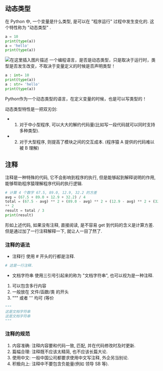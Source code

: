 ﻿## 动态类型
在 Python 中, 一个变量是什么类型, 是可以在 "程序运行" 过程中发生变化的. 这个特性称为 "动态类型" .

```python
a = 10
print(type(a))
a = 'hello'
print(type(a))
```
![在这里插入图片描述](https://i-blog.csdnimg.cn/direct/20944c4820d449ce9e4c0031151ec25d.png)
一个编程语言，是否是动态类型，只是取决于运行时，类型是否发生改变，不取决于变量定义的时候是否声明类型！

```python
a : int= 10
print(type(a))
a : str= 'hello'
print(type(a))
```
Python作为一个动态类型的语言，在定义变量的时候，也是可以写类型的！

动态类型特性是一把双刃剑:
- 1. 对于中小型程序, 可以大大的解约代码量(比如写一段代码就可以同时支持多种类型). 
- 2. 对于大型程序, 则提高了模块之间的交互成本. (程序猿 A 提供的代码难以被 B 理解)



## 注释
注释是一种特殊的代码, 它不会影响到程序的执行, 但是能够起到解释说明的作用, 能够帮助程序猿理解程序代码的执行逻辑.


```python
# 计算 4 个数字 67.5, 89.0, 12.9, 32.2 的方差
avg = (67.5 + 89.0 + 12.9 + 32.2) / 4
total = (67.5 - avg) ** 2 + (89.0 - avg) ** 2 + (12.9 - avg) ** 2 + (32.2 - avg) 
** 2
result = total / 3
print(result)
```
形如上述代码, 如果没有注释, 直接阅读, 是不容易 get 到代码的含义是计算方差. 但是通过加了一行注释解释一下, 就让人一目了然了.

### 注释的语法
- 注释行
使用 # 开头的行都是注释.

```python
# 这是一行注释.
```
- 文档字符串
使用三引号引起来的称为 "文档字符串", 也可以视为是一种注释.
1. 可以包含多行内容
2. 一般放在 文件/函数/类 的开头
3. """ 或者 ''' 均可 (等价

```python
"""
这是文档字符串
这是文档字符串
"""
```
### 注释的规范
1. 内容准确: 注释内容要和代码一致, 匹配, 并在代码修改时及时更新. 
2. 篇幅合理: 注释既不应该太精简, 也不应该长篇大论. 
3. 使用中文: 一般中国公司都要求使用中文写注释, 外企另当别论. 
4. 积极向上: 注释中不要包含负能量(例如 领导 SB 等).

